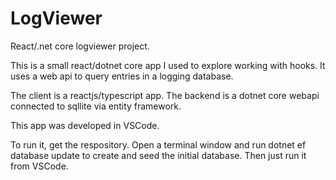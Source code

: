 # LogViewer
React/.net core logviewer project.

This is a small react/dotnet core app I used to explore working with hooks. It uses a web api to query entries in a logging database.

The client is a reactjs/typescript app. The backend is a dotnet core webapi connected to sqllite via entity framework.

This app was developed in VSCode.

To run it, get the respository. Open a terminal window and run dotnet ef database update to create and seed the initial database.
Then just run it from VSCode. 


